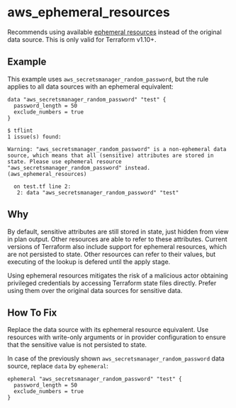 # aws_ephemeral_resources

Recommends using available [ephemeral resources](https://developer.hashicorp.com/terraform/language/resources/ephemeral/reference) instead of the original data source. This is only valid for Terraform v1.10+.

## Example

This example uses `aws_secretsmanager_random_password`, but the rule applies to all data sources with an ephemeral equivalent:

```hcl
data "aws_secretsmanager_random_password" "test" {
  password_length = 50
  exclude_numbers = true
}
```

```
$ tflint
1 issue(s) found:

Warning: "aws_secretsmanager_random_password" is a non-ephemeral data source, which means that all (sensitive) attributes are stored in state. Please use ephemeral resource "aws_secretsmanager_random_password" instead. (aws_ephemeral_resources)

  on test.tf line 2:
   2: data "aws_secretsmanager_random_password" "test"

```

## Why

By default, sensitive attributes are still stored in state, just hidden from view in plan output. Other resources are able to refer to these attributes. Current versions of Terraform also include support for ephemeral resources, which are not persisted to state. Other resources can refer to their values, but executing of the lookup is defered until the apply stage.

Using ephemeral resources mitigates the risk of a malicious actor obtaining privileged credentials by accessing Terraform state files directly. Prefer using them over the original data sources for sensitive data.

## How To Fix

Replace the data source with its ephemeral resource equivalent. Use resources with write-only arguments or in provider configuration to ensure that the sensitive value is not persisted to state.

In case of the previously shown `aws_secretsmanager_random_password` data source, replace `data` by `ephemeral`:

```hcl
ephemeral "aws_secretsmanager_random_password" "test" {
  password_length = 50
  exclude_numbers = true
}
```
